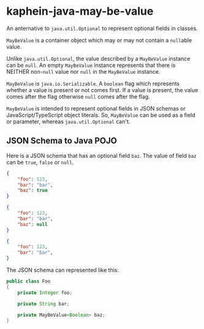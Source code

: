 # kaphein-java-may-be-value

An anternative to `java.util.Optional` to represent optional fields in classes.  

`MayBeValue` is a container object which may or may not contain a `null`able value.

Unlike `java.util.Optional`, the value described by a `MayBeValue` instance can be `null`. An empty `MayBeValue` instance represents that there is NEITHER non-`null` value nor `null` in the `MayBeValue` instance.  

`MayBeValue` is `java.io.Serializable`. A `boolean` flag which represents whether a value is present or not comes first. If a value is present, the value comes after the flag otherwise `null` comes after the flag.  

`MayBeValue` is intended to represent optional fields in JSON schemas or JavaScript/TypeScript object literals. So, `MayBeValue` can be used as a field or parameter, whereas `java.util.Optional` can't.

## JSON Schema to Java POJO

Here is a JSON schema that has an optional field `baz`. The value of field `baz` can be `true`, `false` or `null`.

```JSON
{
    "foo": 123,
    "bar": "bar",
    "baz": true
}

{
    "foo": 123,
    "bar": "bar",
    "baz": null
}

{
    "foo": 123,
    "bar": "bar",
}
```

The JSON schema can represented like this:

```Java
public class Foo
{
    private Integer foo;

    private String bar;

    private MayBeValue<Boolean> baz;
}
```

